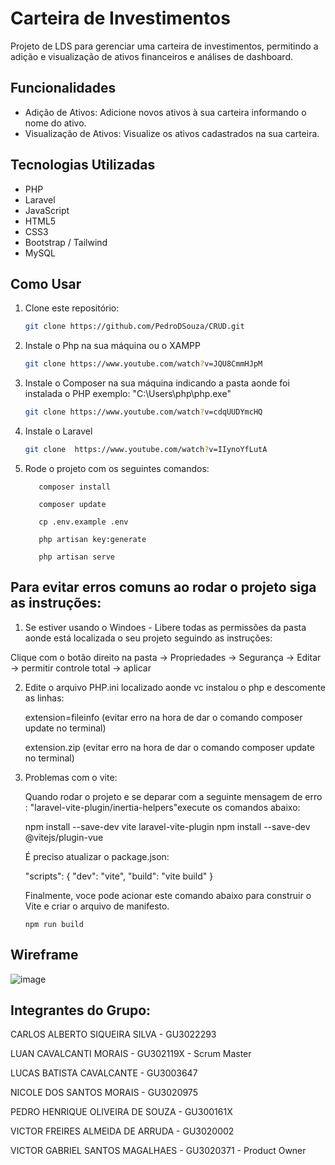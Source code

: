# Carteira de Investimentos

Projeto de LDS para gerenciar uma carteira de investimentos, permitindo a adição e visualização de ativos financeiros e análises de dashboard.

## Funcionalidades

- Adição de Ativos: Adicione novos ativos à sua carteira informando o nome do ativo.
- Visualização de Ativos: Visualize os ativos cadastrados na sua carteira.

## Tecnologias Utilizadas

- PHP
- Laravel
- JavaScript
- HTML5
- CSS3
- Bootstrap / Tailwind
- MySQL

## Como Usar

1. Clone este repositório:

   ```bash
   git clone https://github.com/PedroDSouza/CRUD.git

2. Instale o Php na sua máquina ou o XAMPP
    
    ```bash
   git clone https://www.youtube.com/watch?v=JQU8CmmHJpM

3. Instale o Composer na sua máquina indicando a pasta aonde foi instalada o PHP
exemplo: "C:\Users\php\php.exe"

    ```bash
    git clone https://www.youtube.com/watch?v=cdqUUDYmcHQ

4. Instale o Laravel

    ```bash
   git clone  https://www.youtube.com/watch?v=IIynoYfLutA

5. Rode o projeto com os seguintes comandos:

          composer install
        
          composer update
         
          cp .env.example .env
        
          php artisan key:generate
        
          php artisan serve
   
   
   

## Para evitar erros comuns ao rodar o projeto siga as instruções:

1. Se estiver usando o Windoes - Libere todas as permissões da pasta aonde está localizada o seu projeto seguindo as instruções:

Clique com o botão direito na pasta -> Propriedades -> Segurança -> Editar -> permitir controle total -> aplicar 

2. Edite o arquivo PHP.ini localizado aonde vc instalou o php e descomente as linhas:

    extension=fileinfo  (evitar erro na hora de dar o comando composer update no terminal)

    extension.zip (evitar erro na hora de dar o comando composer update no terminal)

3. Problemas com o vite:

   Quando rodar o projeto e se deparar com a seguinte mensagem de erro : "laravel-vite-plugin/inertia-helpers"execute os comandos abaixo:

    npm install --save-dev vite laravel-vite-plugin
    npm install --save-dev @vitejs/plugin-vue

   É preciso atualizar o package.json:

    "scripts": {
       "dev": "vite",
       "build": "vite build"
   }

   Finalmente, voce pode acionar este comando abaixo para construir o Vite e criar o arquivo de manifesto.

       npm run build


## Wireframe

![image](https://github.com/PedroDSouza/CRUD/assets/99222688/c85c7342-a38f-488f-a5cc-098f0c75c7fb)


## Integrantes do Grupo:

CARLOS ALBERTO SIQUEIRA SILVA - GU3022293

LUAN CAVALCANTI MORAIS - GU302119X - Scrum Master

LUCAS BATISTA CAVALCANTE - GU3003647

NICOLE DOS SANTOS MORAIS - GU3020975 

PEDRO HENRIQUE OLIVEIRA DE SOUZA - GU300161X

VICTOR FREIRES ALMEIDA DE ARRUDA - GU3020002

VICTOR GABRIEL SANTOS MAGALHAES - GU3020371 - Product Owner
